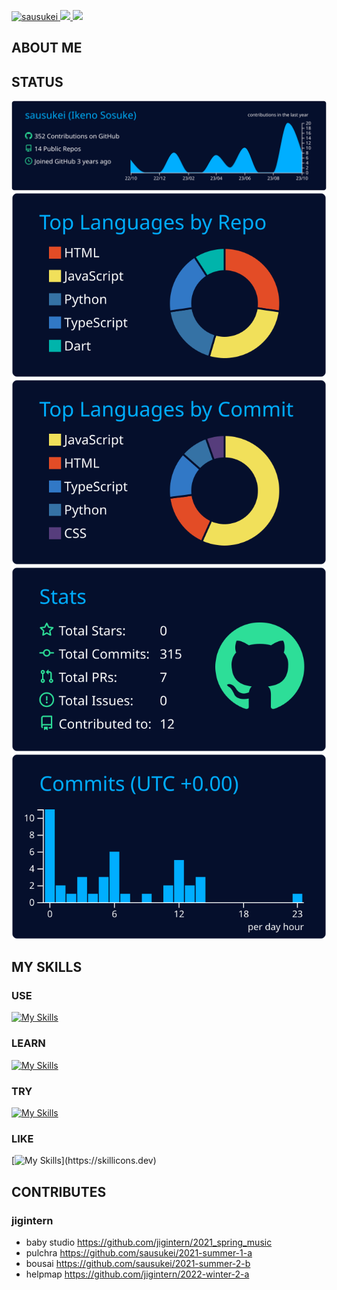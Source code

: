 <p align="left">
  <a href="https://github.com/sausukei/sausukei/">
    <img src="https://komarev.com/ghpvc/?username=sausukei" alt="sausukei" />
  </a>
  <a href="http://twitter.com/char_sausukei">
    <img height="20" src="https://img.shields.io/twitter/follow/char_sausukei?label=Twitter&logo=twitter&style=flat" />
  </a>
  <a href="https://github.com/sausukei">
    <img height="20" src="https://img.shields.io/github/followers/sausukei?label=follow&logo=github&style=flat" />
  </a>
  </a>
</p>

## ABOUT ME


## STATUS

[![](https://raw.githubusercontent.com/sausukei/sausukei/main/profile-summary-card-output/algolia/0-profile-details.svg)](https://github.com/vn7n24fzkq/github-profile-summary-cards)
[![](https://raw.githubusercontent.com/sausukei/sausukei/main/profile-summary-card-output/algolia/1-repos-per-language.svg)](https://github.com/vn7n24fzkq/github-profile-summary-cards) [![](https://raw.githubusercontent.com/sausukei/sausukei/main/profile-summary-card-output/algolia/2-most-commit-language.svg)](https://github.com/vn7n24fzkq/github-profile-summary-cards)
[![](https://raw.githubusercontent.com/sausukei/sausukei/main/profile-summary-card-output/algolia/3-stats.svg)](https://github.com/vn7n24fzkq/github-profile-summary-cards) [![](https://raw.githubusercontent.com/sausukei/sausukei/main/profile-summary-card-output/algolia/4-productive-time.svg)](https://github.com/vn7n24fzkq/github-profile-summary-cards)

## MY SKILLS
### USE
[![My Skills](https://skillicons.dev/icons?i=vscode,neovim,vim)](https://skillicons.dev)
### LEARN
[![My Skills](https://skillicons.dev/icons?i=javascript,nodejs,react,next,deno,python&perline=3)](https://skillicons.dev)
### TRY
[![My Skills](https://skillicons.dev/icons?i=go,flutter,ruby)](https://skillicons.dev)
### LIKE
[![My Skills](https://skillicons.dev/icons?i=raspberrypi,linux,)](https://skillicons.dev)

## CONTRIBUTES
### jigintern
- baby studio https://github.com/jigintern/2021_spring_music
- pulchra https://github.com/sausukei/2021-summer-1-a
- bousai https://github.com/sausukei/2021-summer-2-b
- helpmap https://github.com/jigintern/2022-winter-2-a


